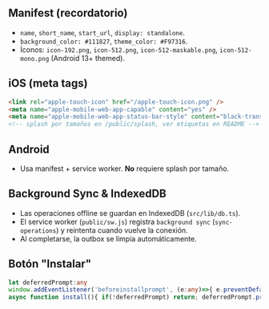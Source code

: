 ## Manifest (recordatorio)

- `name`, `short_name`, `start_url`, `display: standalone`.
- `background_color: #111827`, `theme_color: #F97316`.
- Íconos: `icon-192.png`, `icon-512.png`, `icon-512-maskable.png`, `icon-512-mono.png` (Android 13+ themed).

## iOS (meta tags)

```html
<link rel="apple-touch-icon" href="/apple-touch-icon.png" />
<meta name="apple-mobile-web-app-capable" content="yes" />
<meta name="apple-mobile-web-app-status-bar-style" content="black-translucent" />
<!-- splash por tamaños en /public/splash, ver etiquetas en README -->
```

## Android

- Usa manifest + service worker. **No** requiere splash por tamaño.

## Background Sync & IndexedDB

- Las operaciones offline se guardan en IndexedDB (`src/lib/db.ts`).
- El service worker (`public/sw.js`) registra `background sync` (`sync-operations`) y reintenta cuando vuelve la conexión.
- Al completarse, la outbox se limpia automáticamente.

## Botón "Instalar"

```ts
let deferredPrompt:any
window.addEventListener('beforeinstallprompt', (e:any)=>{ e.preventDefault(); deferredPrompt=e })
async function install(){ if(!deferredPrompt) return; deferredPrompt.prompt(); await deferredPrompt.userChoice; deferredPrompt=null }
```
